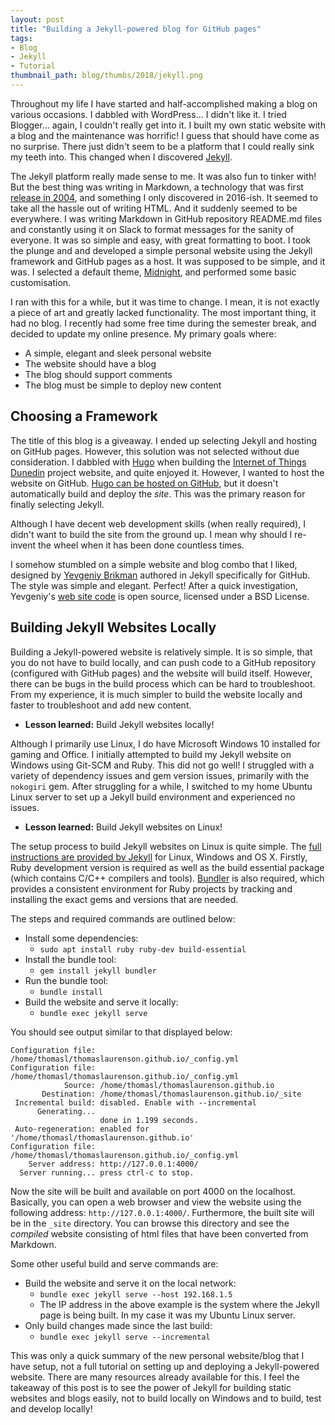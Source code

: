 ```yaml
---
layout: post
title: "Building a Jekyll-powered blog for GitHub pages"
tags:
- Blog
- Jekyll
- Tutorial
thumbnail_path: blog/thumbs/2018/jekyll.png
---
```


Throughout my life I have started and half-accomplished making a blog on various occasions. I dabbled with WordPress... I didn't like it. I tried Blogger... again, I couldn't really get into it. I built my own static website with a blog and the maintenance was horrific! I guess that should have come as no surprise. There just didn't seem to be a platform that I could really sink my teeth into. This changed when I discovered [Jekyll](https://jekyllrb.com/).  

The Jekyll platform really made sense to me. It was also fun to tinker with! But the best thing was writing in Markdown, a technology that was first [release in 2004](https://daringfireball.net/projects/markdown/), and something I only discovered in 2016-ish. It seemed to take all the hassle out of writing HTML. And it suddenly seemed to be everywhere. I was writing Markdown in GitHub repository README.md files and constantly using it on Slack to format messages for the sanity of everyone. It was so simple and easy, with great formatting to boot. I took the plunge and and developed a simple personal website using the Jekyll framework and GitHub pages as a host. It was supposed to be simple, and it was. I selected a default theme, [Midnight](https://github.com/pages-themes/midnight), and performed some basic customisation.

I ran with this for a while, but it was time to change. I mean, it is not exactly a piece of art and greatly lacked functionality. The most important thing, it had no blog. I recently had some free time during the semester break, and decided to update my online presence. My primary goals where:

- A simple, elegant and sleek personal website
- The website should have a blog
- The blog should support comments
- The blog must be simple to deploy new content

## Choosing a Framework

The title of this blog is a giveaway. I ended up selecting Jekyll and hosting on GitHub pages. However, this solution was not selected without due consideration. I dabbled with [Hugo](https://gohugo.io/) when building the [Internet of Things Dunedin](https://bit-project-sites.pages.op-bit.nz/iot/) project website, and quite enjoyed it. However, I wanted to host the website on GitHub. [Hugo can be hosted on GitHub](https://gohugo.io/hosting-and-deployment/hosting-on-github/), but it doesn't automatically build and deploy the _site_. This was the primary reason for finally selecting Jekyll.

Although I have decent web development skills (when really required), I didn't want to build the site from the ground up. I mean why should I re-invent the wheel when it has been done countless times. 

I somehow stumbled on a simple website and blog combo that I liked, designed by [Yevgeniy Brikman](https://www.ybrikman.com/) authored in Jekyll specifically for GitHub. The style was simple and elegant. Perfect! After a quick investigation, Yevgeniy's [web site code](https://github.com/brikis98/yevgeniy-brikman-homepage) is open source, licensed under a BSD License. 

## Building Jekyll Websites Locally

Building a Jekyll-powered website is relatively simple. It is so simple, that you do not have to build locally, and can push code to a GitHub repository (configured with GitHub pages) and the website will build itself. However, there can be bugs in the build process which can be hard to troubleshoot. From my experience, it is much simpler to build the website locally and faster to troubleshoot and add new content.

- **Lesson learned:** Build Jekyll websites locally!

Although I primarily use Linux, I do have Microsoft Windows 10 installed for gaming and Office. I initially attempted to build my Jekyll website on Windows using Git-SCM and Ruby. This did not go well! I struggled with a variety of dependency issues and gem version issues, primarily with the `nokogiri` gem. After struggling for a while, I switched to my home Ubuntu Linux server to set up a Jekyll build environment and experienced no issues. 

- **Lesson learned:** Build Jekyll websites on Linux!

The setup process to build Jekyll websites on Linux is quite simple. The [full instructions are provided by Jekyll](https://jekyllrb.com/docs/installation/) for Linux, Windows and OS X. Firstly, Ruby development version is required as well as the build essential package (which contains C/C++ compilers and tools). [Bundler](https://bundler.io/) is also required, which provides a consistent environment for Ruby projects by tracking and installing the exact gems and versions that are needed.

The steps and required commands are outlined below:

- Install some dependencies:
    - `sudo apt install ruby ruby-dev build-essential`
- Install the bundle tool:
    - `gem install jekyll bundler`
- Run the bundle tool:
    - `bundle install`
- Build the website and serve it locally:
    - `bundle exec jekyll serve`

You should see output similar to that displayed below:

```
Configuration file: /home/thomasl/thomaslaurenson.github.io/_config.yml
Configuration file: /home/thomasl/thomaslaurenson.github.io/_config.yml
            Source: /home/thomasl/thomaslaurenson.github.io
       Destination: /home/thomasl/thomaslaurenson.github.io/_site
 Incremental build: disabled. Enable with --incremental
      Generating...
                    done in 1.199 seconds.
 Auto-regeneration: enabled for '/home/thomasl/thomaslaurenson.github.io'
Configuration file: /home/thomasl/thomaslaurenson.github.io/_config.yml
    Server address: http://127.0.0.1:4000/
  Server running... press ctrl-c to stop.
```

Now the site will be built and available on port 4000 on the localhost. Basically, you can open a web browser and view the website using the following address: `http://127.0.0.1:4000/`.  Furthermore, the built site will be in the `_site` directory. You can browse this directory and see the *compiled* website consisting of html files that have been converted from Markdown.

Some other useful build and serve commands are:

- Build the website and serve it on the local network:
    - `bundle exec jekyll serve --host 192.168.1.5`
    - The IP address in the above example is the system where the Jekyll page is being built. In my case it was my Ubuntu Linux server.
- Only build changes made since the last build:
    - `bundle exec jekyll serve --incremental`

This was only a quick summary of the new personal website/blog that I have setup, not a full tutorial on setting up and deploying a Jekyll-powered website. There are many resources already available for this. I feel the takeaway of this post is to see the power of Jekyll for building static websites and blogs easily, not to build locally on Windows and to build, test and develop locally! 